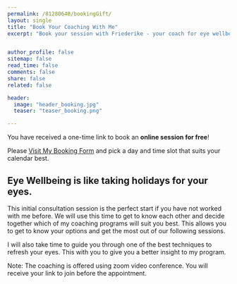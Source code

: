 ```yaml
---
permalink: /81280640/bookingGift/
layout: single
title: "Book Your Coaching With Me"
excerpt: "Book your session with Friederike - your coach for eye wellbeing. Learn how to maintain a healthy sight, as well as to prevent and improve vision disorders naturally."


author_profile: false
sitemap: false
read_time: false
comments: false
share: false
related: false

header:
  image: "header_booking.jpg"
  teaser: "teaser_booking.png"

---
```



You have received a one-time link to book an **online session for free**!


Please <a href="https://10to8.com/book/kulyej-free/328506">Visit My Booking Form</a> and pick a day and time slot that suits your calendar best.


## Eye Wellbeing is like taking holidays for your eyes.


This initial consultation session is the perfect start if you have not worked with me before. We will use this time to get to know each other and decide together which of my coaching programs will suit you best. This allows you to get to know your options and get the most out of our following sessions. 


I will also take time to guide you through one of the best techniques to refresh your eyes. This with you to give you a better insight to my program.


Note: The coaching is offered using zoom video conference. You will receive your link to join before the appointment.

